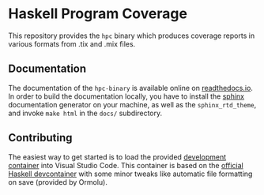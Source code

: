 # Haskell Program Coverage

This repository provides the `hpc` binary which produces coverage reports in
various formats from .tix and .mix files.

## Documentation

The documentation of the `hpc-binary` is available online on [readthedocs.io](https://hpc-bin.readthedocs.io/en/latest/index.html).
In order to build the documentation locally, you have to install the [sphinx](https://www.sphinx-doc.org/en/master/) documentation generator on your machine, as well as the `sphinx_rtd_theme`, and invoke `make html` in the `docs/` subdirectory.

## Contributing

The easiest way to get started is to load the provided [development
container](https://code.visualstudio.com/docs/remote/containers) into Visual
Studio Code. This container is based on the [official Haskell
devcontainer](https://github.com/microsoft/vscode-dev-containers/tree/main/containers/haskell/.devcontainer)
with some minor tweaks like automatic file formatting on save (provided by
Ormolu).

